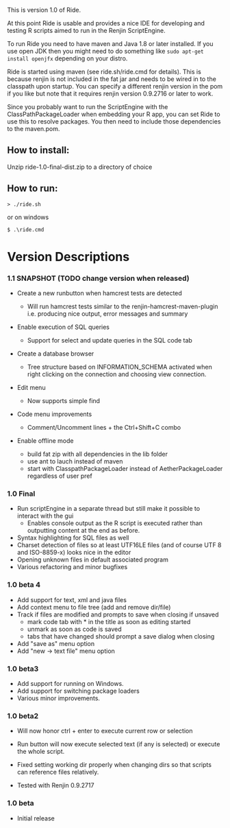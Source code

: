This is version 1.0 of Ride.

At this point Ride is usable and provides a nice IDE for developing and testing R scripts aimed to run in the Renjin ScriptEngine.

To run Ride you need to have maven and Java 1.8 or later installed. 
If you use open JDK then you might need to do something like `sudo apt-get install openjfx` depending on your distro.

Ride is started using maven (see ride.sh/ride.cmd for details). 
This is because renjin is not included in the fat jar and needs to be wired in to the classpath upon startup. 
You can specify a different renjin version in the pom if you like but note that it requires renjin version 0.9.2716 or later to work. 

Since you probably want to run the ScriptEngine with the ClassPathPackageLoader when embedding your R app, 
you can set Ride to use this to resolve packages. You then need to include those dependencies to the maven.pom. 

## How to install:
Unzip ride-1.0-final-dist.zip to a directory of choice

## How to run:

`> ./ride.sh`

or on windows

`$ .\ride.cmd`


# Version Descriptions

### 1.1 SNAPSHOT (TODO change version when released)
- Create a new runbutton when hamcrest tests are detected
    - Will run hamcrest tests similar to the renjin-hamcrest-maven-plugin i.e. producing nice output, error messages and
    summary 
    
- Enable execution of SQL queries
    - Support for select and update queries in the SQL code tab    
    
- Create a database browser
  - Tree structure based on INFORMATION_SCHEMA activated when right clicking on the connection and choosing view connection.    

- Edit menu
  - Now supports simple find
  
- Code menu improvements
    - Comment/Uncomment lines + the Ctrl+Shift+C combo
    
- Enable offline mode
    - build fat zip with all dependencies in the lib folder
    - use ant to lauch instead of maven
    - start with ClasspathPackageLoader instead of AetherPackageLoader regardless of user pref    
  
### 1.0 Final
- Run scriptEngine in a separate thread but still make it possible to interact with the gui
    - Enables console output as the R script is executed rather than outputting content at the end as before.
- Syntax highlighting for SQL files as well
- Charset detection of files so at least UTF16LE files (and of course UTF 8 and ISO-8859-x) looks nice in the editor
- Opening unknown files in default associated program
- Various refactoring and minor bugfixes     

### 1.0 beta 4
- Add support for text, xml and java files
- Add context menu to file tree (add and remove dir/file)
- Track if files are modified and prompts to save when closing if unsaved
    - mark code tab with * in the title as soon as editing started
    - unmark as soon as code is saved
    - tabs that have changed should prompt a save dialog when closing
- Add "save as" menu option
- Add "new -> text file" menu option
 
### 1.0 beta3
- Add support for running on Windows.
- Add support for switching package loaders
- Various minor improvements.

### 1.0 beta2
- Will now honor ctrl + enter to execute current row or selection

- Run button will now execute selected text (if any is selected) or execute the whole script.

- Fixed setting working dir properly when changing dirs so that scripts can reference files relatively.

- Tested with Renjin 0.9.2717

### 1.0 beta
- Initial release